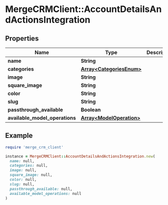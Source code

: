 # MergeCRMClient::AccountDetailsAndActionsIntegration

## Properties

| Name | Type | Description | Notes |
| ---- | ---- | ----------- | ----- |
| **name** | **String** |  |  |
| **categories** | [**Array&lt;CategoriesEnum&gt;**](CategoriesEnum.md) |  |  |
| **image** | **String** |  | [optional] |
| **square_image** | **String** |  | [optional] |
| **color** | **String** |  |  |
| **slug** | **String** |  |  |
| **passthrough_available** | **Boolean** |  |  |
| **available_model_operations** | [**Array&lt;ModelOperation&gt;**](ModelOperation.md) |  | [optional] |

## Example

```ruby
require 'merge_crm_client'

instance = MergeCRMClient::AccountDetailsAndActionsIntegration.new(
  name: null,
  categories: null,
  image: null,
  square_image: null,
  color: null,
  slug: null,
  passthrough_available: null,
  available_model_operations: null
)
```


